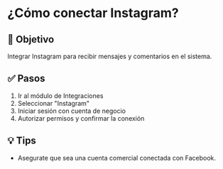 # ¿Cómo conectar Instagram?

## 📌 Objetivo
Integrar Instagram para recibir mensajes y comentarios en el sistema.

## ✅ Pasos

1. Ir al módulo de Integraciones
2. Seleccionar "Instagram"
3. Iniciar sesión con cuenta de negocio
4. Autorizar permisos y confirmar la conexión

## 💡 Tips
- Asegurate que sea una cuenta comercial conectada con Facebook.

